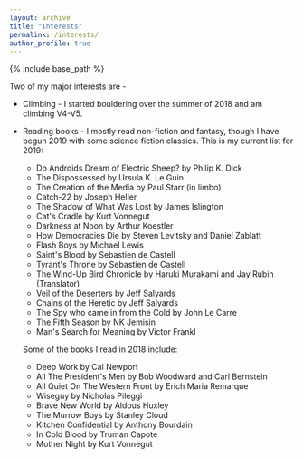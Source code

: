 ```yaml
---
layout: archive
title: "Interests"
permalink: /interests/
author_profile: true
---
```


{% include base_path %}

Two of my major interests are - 
* Climbing - I started bouldering over the summer of 2018 and am climbing V4-V5.
* Reading books - I mostly read non-fiction and fantasy, though I have begun 2019 with some science fiction classics. This is my current list for 2019: 
	- Do Androids Dream of Electric Sheep? by Philip K. Dick
	- The Dispossessed by Ursula K. Le Guin 
	- The Creation of the Media by Paul Starr (in limbo)
    - Catch-22 by Joseph Heller
    - The Shadow of What Was Lost by James Islington
    - Cat's Cradle by Kurt Vonnegut
    - Darkness at Noon by Arthur Koestler
    - How Democracies Die by Steven Levitsky and Daniel Zablatt
    - Flash Boys by Michael Lewis
    - Saint's Blood by Sebastien de Castell
    - Tyrant's Throne by Sebastien de Castell
    - The Wind-Up Bird Chronicle by Haruki Murakami and Jay Rubin (Translator)
    - Veil of the Deserters by Jeff Salyards
    - Chains of the Heretic by Jeff Salyards
    - The Spy who came in from the Cold by John Le Carre
    - The Fifth Season by NK Jemisin
    - Man's Search for Meaning by Victor Frankl

  Some of the books I read in 2018 include: 
    - Deep Work by Cal Newport
    - All The President's Men by Bob Woodward and Carl Bernstein
    - All Quiet On The Western Front by Erich Maria Remarque
    - Wiseguy by Nicholas Pileggi
    - Brave New World by Aldous Huxley
    - The Murrow Boys by Stanley Cloud
    - Kitchen Confidential by Anthony Bourdain
    - In Cold Blood by Truman Capote
    - Mother Night by Kurt Vonnegut

